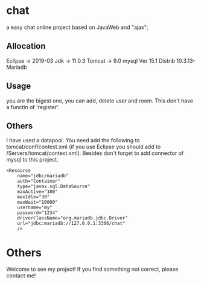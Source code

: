 # chat
a easy chat online project based on JavaWeb and "ajax";

## Allocation
Eclipse -> 2019-03
Jdk -> 11.0.3
Tomcat -> 9.0
mysql Ver 15.1 Distrib 10.3.13-Mariadb

## Usage
you are the bigest one, you can add, delete user and room. This don't have a functin of 'register'.

## Others
I have used a datapool. You need add the  following to tomcat/conf/context.xml (if you use Eclipse you should add to /Servers/tomcat/context.xml). Besides don't forget to add connector of mysql to this project.

	<Resource
		name="jdbc/mariadb"
		auth="Container"
		type="javax.sql.DataSource"
		maxActive="100"
		maxIdle="30"
		maxWait="10000"
		username="my"
		password="1234"
		driverClassName="org.mariadb.jdbc.Driver"
		url="jdbc:mariadb://127.0.0.1:3306/chat"
		/>
    
# Others
Welcome to see my project! If you find something not correct, please contact me!
